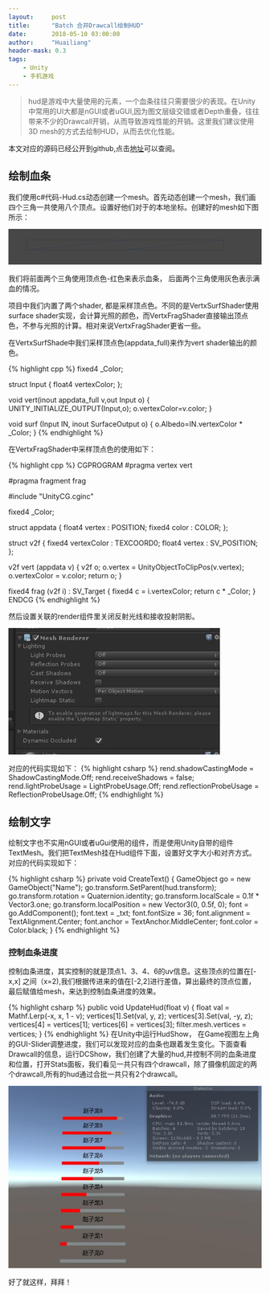 ```yaml
---
layout:     post
title:      "Batch 合并Drawcall绘制HUD"
date:       2018-05-10 03:00:00
author:     "Huailiang"
header-mask: 0.3
tags:
    - Unity
    - 手机游戏
---
```



> hud是游戏中大量使用的元素，一个血条往往只需要很少的表现。在Unity中常用的UI大都是nGUI或者uGUI,因为图文层级交错或者Depth重叠，往往带来不少的Drawcall开销，从而导致游戏性能的开销。这里我们建议使用3D mesh的方式去绘制HUD，从而去优化性能。


本文对应的源码已经公开到github,点击[地址][i1]可以查阅。


## 绘制血条

我们使用c#代码-Hud.cs动态创建一个mesh。首先动态创建一个mesh，我们画四个三角一共使用八个顶点。设置好他们对于的本地坐标。创建好的mesh如下图所示：

![](/img/in-post/post-hud/hud-2.jpg)

我们将前面两个三角使用顶点色-红色来表示血条， 后面两个三角使用灰色表示满血的情况。

项目中我们内置了两个shader, 都是采样顶点色。不同的是VertxSurfShader使用surface shader实现，会计算光照的颜色，而VertxFragShader直接输出顶点色，不参与光照的计算。相对来说VertxFragShader更省一些。

在VertxSurfShade中我们采样顶点色(appdata_full)来作为vert shader输出的颜色。

{% highlight cpp %}
fixed4 _Color;  

struct Input
{
    float4 vertexColor;
};

void vert(inout appdata_full v,out Input o)
{
    UNITY_INITIALIZE_OUTPUT(Input,o);
    o.vertexColor=v.color;
}

void surf (Input IN, inout SurfaceOutput o) 
{
    o.Albedo=IN.vertexColor * _Color;
}
{% endhighlight %}

在VertxFragShader中采样顶点色的使用如下：

{% highlight cpp %}
CGPROGRAM
#pragma vertex vert

#pragma fragment frag

#include "UnityCG.cginc"

fixed4 _Color;  

struct appdata {
    float4 vertex : POSITION;
    fixed4 color : COLOR;
};

struct v2f {
    fixed4 vertexColor : TEXCOORD0;
    float4 vertex : SV_POSITION;
};


v2f vert (appdata v) {
    v2f o;
    o.vertex = UnityObjectToClipPos(v.vertex);
    o.vertexColor = v.color;
    return o;
}

fixed4 frag (v2f i) : SV_Target {
    fixed4 c = i.vertexColor;
    return c * _Color;
}
ENDCG
{% endhighlight %}

然后设置关联的render组件里关闭反射光线和接收投射阴影。

![](/img/in-post/post-hud/hud-1.jpg)


对应的代码实现如下：
{% highlight csharp %}
rend.shadowCastingMode = ShadowCastingMode.Off;
rend.receiveShadows = false;
rend.lightProbeUsage = LightProbeUsage.Off;
rend.reflectionProbeUsage = ReflectionProbeUsage.Off;
{% endhighlight %}



## 绘制文字

绘制文字也不实用nGUI或者uGui使用的组件，而是使用Unity自带的组件TextMesh。我们把TextMesh挂在Hud组件下面，设置好文字大小和对齐方式。对应的代码实现如下：

{% highlight csharp %}
private void CreateText()
{
    GameObject go = new GameObject("Name");
    go.transform.SetParent(hud.transform);
    go.transform.rotation = Quaternion.identity;
    go.transform.localScale = 0.1f * Vector3.one;
    go.transform.localPosition = new Vector3(0, 0.5f, 0);
    font = go.AddComponent<TextMesh>();
    font.text = _txt;
    font.fontSize = 36;
    font.alignment = TextAlignment.Center;
    font.anchor = TextAnchor.MiddleCenter;
    font.color = Color.black;
}
{% endhighlight %}

### 控制血条进度

控制血条进度，其实控制的就是顶点1、3、4、6的uv信息。这些顶点的位置在[-x,x] 之间（x=2),我们根据传进来的值在[-2,2]进行差值，算出最终的顶点位置，最后赋值给mesh，来达到控制血条进度的效果。
 
{% highlight csharp %}
public void UpdateHud(float v)
{
    float val = Mathf.Lerp(-x, x, 1 - v);
    vertices[1].Set(val, y, z);
    vertices[3].Set(val, -y, z);
    vertices[4] = vertices[1];
    vertices[6] = vertices[3];
    filter.mesh.vertices = vertices;
}
{% endhighlight %}
在Unity中运行HudShow， 在Game视图左上角的GUI-Slider调整进度，我们可以发现对应的血条也跟着发生变化。下面查看Drawcall的信息，运行DCShow，我们创建了大量的hud,并控制不同的血条进度和位置，打开Stats面板，我们看见一共只有四个drawcall，除了摄像机固定的两个drawcall,所有的hud通过合批一共只有2个drawcall。

![](/img/in-post/post-hud/hud-3.jpg)

好了就这样，拜拜！

[i1]:https://github.com/huailiang/hud